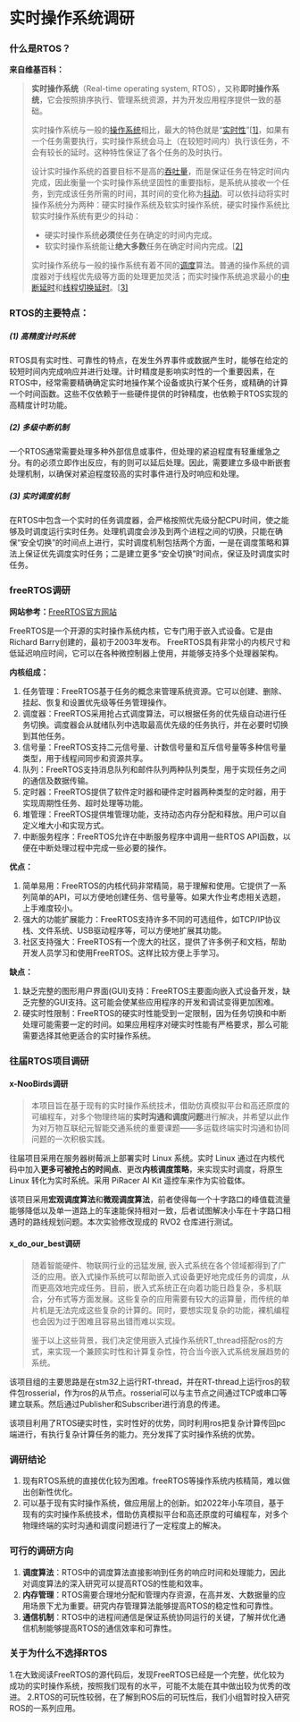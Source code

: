 # 实时操作系统调研



### 什么是RTOS？

**来自维基百科：**

> **实时操作系统**（Real-time operating system, RTOS），又称**即时操作系统**，它会按照排序执行、管理系统资源，并为开发应用程序提供一致的基础。
>
> 实时操作系统与一般的[操作系统](https://zh.wikipedia.org/wiki/操作系统)相比，最大的特色就是“[实时性](https://zh.wikipedia.org/wiki/实时计算)”[[1\]](https://zh.wikipedia.org/wiki/实时操作系统#cite_note-1)，如果有一个任务需要执行，实时操作系统会马上（在较短时间内）执行该任务，不会有较长的延时。这种特性保证了各个任务的及时执行。
>
> 设计实时操作系统的首要目标不是高的[吞吐量](https://zh.wikipedia.org/wiki/吞吐量)，而是保证任务在特定时间内完成，因此衡量一个实时操作系统坚固性的重要指标，是系统从接收一个任务，到完成该任务所需的时间，其时间的变化称为[抖动](https://zh.wikipedia.org/wiki/实时计算)。可以依抖动将实时操作系统分为两种：硬实时操作系统及软实时操作系统，硬实时操作系统比软实时操作系统有更少的抖动：
>
> - 硬实时操作系统**必须**使任务在确定的时间内完成。
> - 软实时操作系统能让**绝大多数**任务在确定时间内完成。[[2\]](https://zh.wikipedia.org/wiki/实时操作系统#cite_note-2)
>
> 实时操作系统与一般的操作系统有着不同的[调度](https://zh.wikipedia.org/wiki/排程)算法。普通的操作系统的调度器对于线程优先级等方面的处理更加灵活；而实时操作系统追求最小的[中断延时](https://zh.wikipedia.org/w/index.php?title=中断延时&action=edit&redlink=1)和[线程切换延时](https://zh.wikipedia.org/wiki/上下文交換)。[[3\]](https://zh.wikipedia.org/wiki/实时操作系统#cite_note-3)

### **RTOS的主要特点：**

##### (1) 高精度计时系统

RTOS具有实时性、可靠性的特点，在发生外界事件或数据产生时，能够在给定的较短时间内完成响应并进行处理。计时精度是影响实时性的一个重要因素，在RTOS中，经常需要精确确定实时地操作某个设备或执行某个任务，或精确的计算一个时间函数。这些不仅依赖于一些硬件提供的时钟精度，也依赖于RTOS实现的高精度计时功能。

##### (2) 多级中断机制

一个RTOS通常需要处理多种外部信息或事件，但处理的紧迫程度有轻重缓急之分。有的必须立即作出反应，有的则可以延后处理。因此，需要建立多级中断嵌套处理机制，以确保对紧迫程度较高的实时事件进行及时响应和处理。

##### (3) 实时调度机制

在RTOS中包含一个实时的任务调度器，会严格按照优先级分配CPU时间，使之能够及时调度运行实时任务。处理机调度会涉及到两个进程之间的切换，只能在确保“安全切换”的时间点上进行，实时调度机制包括两个方面，一是在调度策略和算法上保证优先调度实时任务；二是建立更多“安全切换”时间点，保证及时调度实时任务。

### freeRTOS调研

**网站参考：**[FreeRTOS官方网站](https://www.freertos.org/zh-cn-cmn-s/index.html)

FreeRTOS是一个开源的实时操作系统内核，它专门用于嵌入式设备。它是由Richard Barry创建的，最初于2003年发布。 FreeRTOS具有非常小的内核尺寸和低延迟响应时间，它可以在各种微控制器上使用，并能够支持多个处理器架构。

**内核组成：**

1. 任务管理：FreeRTOS基于任务的概念来管理系统资源。它可以创建、删除、挂起、恢复和设置优先级等任务管理操作。
2. 调度器：FreeRTOS采用抢占式调度算法，可以根据任务的优先级自动进行任务切换。调度器会从就绪队列中选取最高优先级的任务执行，并在必要时切换到其他任务。
3. 信号量：FreeRTOS支持二元信号量、计数信号量和互斥信号量等多种信号量类型，用于线程间同步和资源共享。
4. 队列：FreeRTOS支持消息队列和邮件队列两种队列类型，用于实现任务之间的通信及数据传输。
5. 定时器：FreeRTOS提供了软件定时器和硬件定时器两种类型的定时器，用于实现周期性任务、超时处理等功能。
6. 堆管理：FreeRTOS提供堆管理功能，支持动态内存分配和释放。用户可以自定义堆大小和实现方式。
7. 中断服务程序：FreeRTOS允许在中断服务程序中调用一些RTOS API函数，以便在中断处理过程中完成一些必要的操作。

**优点：**

1. 简单易用：FreeRTOS的内核代码非常精简，易于理解和使用。它提供了一系列简单的API，可以方便地创建任务、信号量等。如果大作业考虑相关选题，上手难度较小。
2. 强大的功能扩展能力：FreeRTOS支持许多不同的可选组件，如TCP/IP协议栈、文件系统、USB驱动程序等，可以方便地扩展其功能。
3. 社区支持强大：FreeRTOS有一个庞大的社区，提供了许多例子和文档，帮助开发人员学习和使用FreeRTOS。这样比较方便上手学习。

**缺点：**

1. 缺乏完整的图形用户界面(GUI)支持：FreeRTOS主要面向嵌入式设备开发，缺乏完整的GUI支持。这可能会使某些应用程序的开发和调试变得更加困难。
2. 硬实时性限制：FreeRTOS的硬实时性能受到一定限制，因为任务切换和中断处理可能需要一定的时间。如果应用程序对硬实时性能有严格要求，那么可能需要选择其他更适合的实时操作系统。

### 往届RTOS项目调研

#### x-NooBirds调研

> 本项目旨在基于现有的实时操作系统技术，借助仿真模拟平台和高还原度的可编程车，对多个物理终端的**实时沟通和调度问题**进行解决，并希望以此作为对万物互联纪元智能交通系统的重要课题——多运载终端实时沟通和协同问题的一次积极实践。

往届项目采用在服务器树莓派上部署实时 Linux 系统。实时 Linux 通过在内核代码中加入**更多可被抢占的时间点**、更改**内核调度策略**，来实现实时调度，将原生 Linux 转化为实时系统。采用 PiRacer AI Kit 遥控车来作为实验载体。

该项目采用**宏观调度算法**和**微观调度算法**，前者使得每一个十字路口的峰值载流量能够降低以及单一道路上的车速能保持相对一致，后者试图解决小车在十字路口相遇时的路线规划问题。本次实验修改现成的 RVO2 仓库进行测试。

#### x_do_our_best调研

> 随着智能硬件、物联网行业的迅猛发展, 嵌入式系统在各个领域都得到了广泛的应用。嵌入式操作系统可以帮助嵌入式设备更好地完成任务的调度，从而更高效地完成任务。目前，嵌入式系统正在向着功能日趋复杂，多机联合，分布式等方面发展。这些复杂的应用需要有较大的运算量，而传统的单片机是无法完成这些复杂的计算的。同时，要想实现复杂的功能，裸机编程也会因为过于困难且容易出错而难以实现。
>
> 鉴于以上这些背景，我们决定使用嵌入式操作系统RT_thread搭配ros的方式，来实现一个兼顾实时性和计算复杂性，符合当今嵌入式系统发展趋势的系统。

该项目组的主要思路是在stm32上运行RT-thread，并在RT-thread上运行ros的软件包rosserial，作为ros的从节点。rosserial可以与主节点之间通过TCP或串口等建立联系。然后通过Publisher和Subscriber进行消息的传递。

该项目利用了RTOS硬实时性，实时性好的优势，同时利用ros把复杂计算传回pc端进行，有执行复杂计算任务的能力。充分发挥了实时操作系统的优势。

### **调研结论**

1. 现有RTOS系统的直接优化较为困难。freeRTOS等操作系统内核精简，难以做出创新性优化。
2. 可以基于现有实时操作系统，做应用层上的创新。如2022年小车项目，基于现有的实时操作系统技术，借助仿真模拟平台和高还原度的可编程车，对多个物理终端的实时沟通和调度问题进行了一定程度上的解决。

### 可行的调研方向

1. **调度算法**：RTOS中的调度算法直接影响到任务的响应时间和处理能力，因此对调度算法的深入研究可以提高RTOS的性能和效率。
2. **内存管理**：RTOS需要合理地分配和管理内存资源，在高并发、大数据量的应用场景下尤为重要。研究内存管理算法能够提高RTOS的稳定性和可靠性。
3. **通信机制**：RTOS中的进程间通信是保证系统协同运行的关键，了解并优化通信机制能够提高RTOS的通信效率和可靠性。

### 关于为什么不选择RTOS
1.在大致阅读FreeRTOS的源代码后，发现FreeRTOS已经是一个完整，优化较为成功的实时操作系统，按照我们现有的水平，可能不太能在其中做出较为优秀的改进。
2.RTOS的可玩性较弱，在了解到ROS后的可玩性后，我们小组暂时投入研究ROS的一系列应用。
